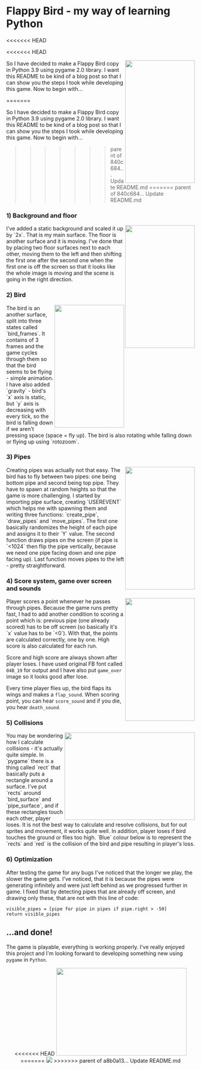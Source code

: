 # Flappy Bird - my way of learning Python
<<<<<<< HEAD

<<<<<<< HEAD
<p>
<img align="right" width = "186" height = "328" src="https://github.com/hi-im-happy/Flappy-Bird/blob/main/img/run.gif?raw=true">
</p>
So I have decided to make a Flappy Bird copy in Python 3.9 using pygame 2.0 library. I want this README to be kind of a blog post so that I can show you the steps I took while developing this game. Now to begin with...


=======
 
So I have decided to make a Flappy Bird copy in Python 3.9 using pygame 2.0 library. I want this README to be kind of a blog post so that I can show you the steps I took while developing this game. Now to begin with...

>>>>>>> parent of 840c684... Update README.md
=======
>>>>>>> parent of 840c684... Update README.md
### 1) Background and floor

<p>
  <img align="right" width = "186" height = "328" src="https://github.com/hi-im-happy/Flappy-Bird/blob/main/img/1.png?raw=true">
</p>
I've added a static background and scaled it up by `2x`. That is my main surface. The floor is another surface and it is moving. I've done that by placing two floor surfaces next to each other, moving them to the left and then shifting the first one after the second one when the first one is off the screen so that it looks like the whole image is moving and the scene is going in the right direction. 



### 2) Bird

<p>
  <img align="right" width = "186" height = "328" src="https://github.com/hi-im-happy/Flappy-Bird/blob/main/img/2.png?raw=true">
</p>
The bird is an another surface, split into three states called `bird_frames`. It contains of 3 frames and the game cycles through them so that the bird seems to be flying - simple animation. I have also added `gravity` - bird's `x` axis is static, but `y` axis is decreasing with every tick, so the bird is falling down if we aren't pressing space (space = fly up). The bird is also rotating while falling down or flying up using `rotozoom`.




### 3) Pipes

<p>
  <img align="right" width = "186" height = "328" src="https://github.com/hi-im-happy/Flappy-Bird/blob/main/img/4.png?raw=true">
</p>
Creating pipes was actually not that easy. The bird has to fly between two pipes: one being bottom pipe and second being top pipe. They have to spawn at random heights so that the game is more challenging. I started by importing pipe surface, creating `USEREVENT` which helps me with spawning them and writing three functions: `create_pipe`, `draw_pipes` and `move_pipes`. The first one basically randomizes the height of each pipe and assigns it to their `Y` value. The second function draws pipes on the screen (if pipe is `<1024` then flip the pipe vertically, because we need one pipe facing down and one pipe facing up). Last function moves pipes to the left - pretty straightforward.


### 4) Score system, game over screen and sounds

<p>
  <img align="right" width = "186" height = "328" src="https://github.com/hi-im-happy/Flappy-Bird/blob/main/img/5.png?raw=true">
</p>
Player scores a point whenever he passes through pipes. Because the game runs pretty fast, I had to add another condition to scoring a point which is: previous pipe (one already scored) has to be off screen (so basically it's `x` value has to be `<0`). With that, the points are calculated correctly, one by one. High score is also calculated for each run. 

Score and high score are always shown after player loses. I have used original FB font called `04B_19` for output and I have also put `game_over` image so it looks good after lose.

Every time player flies up, the bird flaps its wings and makes a `flap_sound`. When scoring point, you can hear `score_sound` and if you die, you hear `death_sound`.


### 5) Collisions

<p>
  <img align="right" width = "348" height = "234" src="https://github.com/hi-im-happy/Flappy-Bird/blob/main/img/6.png?raw=true">
</p>
You may be wondering how I calculate collisions - it's actually quite simple. In `pygame` there is a thing called `rect` that basically puts a rectangle around a surface. I've put `rects` around `bird_surface` and `pipe_surface`, and if these rectangles touch each other, player loses. It is not the best way to calculate and resolve collisions, but for out sprites and movement, it works quite well. In addition, player loses if bird touches the ground or flies too high. `Blue` colour below is to represent the `rects` and `red` is the collision of the bird and pipe resulting in player's loss.


### 6) Optimization
After testing the game for any bugs I've noticed that the longer we play, the slower the game gets. I've noticed, that it is because the pipes were generating infinitely and were just left behind as we progressed further in game. I fixed that by detecting pipes that are already off screen, and drawing only these, that are not with this line of code: 

```    
visible_pipes = [pipe for pipe in pipes if pipe.right > -50]
return visible_pipes
```

## ...and done!
The game is playable, everything is working properly. I've really enjoyed this project and I'm looking forward to developing something new using `pygame` in `Python`.

<p align="center">
<<<<<<< HEAD
  <img width = "348" height = "234" src="https://github.com/hi-im-happy/Flappy-Bird/blob/main/img/run.gif?raw=true">
=======
  <img src="https://github.com/hi-im-happy/Flappy-Bird/blob/main/img/run.gif?raw=true">
>>>>>>> parent of a8b0a13... Update README.md
</p>
